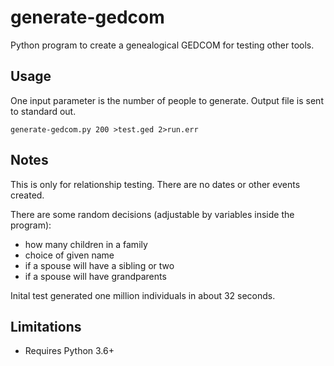 # generate-gedcom

Python program to create a genealogical GEDCOM for testing other tools.

## Usage

One input parameter is the number of people to generate. Output file is sent to standard out.

```
generate-gedcom.py 200 >test.ged 2>run.err
```

## Notes

This is only for relationship testing. There are no dates or other events created.

There are some random decisions (adjustable by variables inside the program):
- how many children in a family
- choice of given name
- if a spouse will have a sibling or two
- if a spouse will have grandparents

Inital test generated one million individuals in about 32 seconds.

## Limitations

- Requires Python 3.6+
